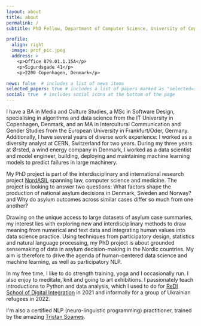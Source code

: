 ```yaml
---
layout: about
title: about
permalink: /
subtitle: PhD Fellow, Department of Computer Science, University of Copenhagen

profile:
  align: right
  image: prof_pic.jpeg
  address: >
    <p>Office 879.01.1.15A</p>
    <p>Sigurdsgade 41</p>
    <p>2200 Copenhagen, Denmark</p>

news: false  # includes a list of news items
selected_papers: true # includes a list of papers marked as "selected={true}"
social: true  # includes social icons at the bottom of the page
---
```


I have a BA in Media and Culture Studies, a MSc in Software Design, specialising in algorithms and data science from the IT University in Copenhagen, Denmark, and an MA in Intercultural Communication and Gender Studies from the European University in Frankfurt/Oder, Germany. 
Additionally, I have several years of diverse work experience: I worked as a diversity analyst at CERN, Switzerland for two years. During my three years at Ørsted, a wind energy company in Denmark, I worked as a data scientist and model engineer, building, deploying and maintaining machine learning models to predict failures in large machinery. 

My PhD project is part of the interdisciplinary and international research project [NordASIL](https://asylumdata.ku.dk/research/nordic-refugee-determination) spanning law, computer science and medicine. The project is looking to answer two questions: What factors shape the production of national asylum decisions in Denmark, Sweden and Norway? and Why do asylum outcomes across similar cases differ so much from one another?

Drawing on the unique access to large datasets of asylum case summaries, my interest lies with exploring new and interdisciplinary methods to draw meaning from numerical and text data and integrating human values into data science practice. Using techniques from participatory design, statistics and natural language processing, my PhD project is about grounded sensemaking of data in asylum decision-making in the Nordic countries. My aim is therefore to drive the agenda of human-centered data science and machine learning, as well as participatory NLP.

In my free time, I like to do strength training, yoga and I occasionally run. I also enjoy to meditate, knit and going to art exhibitions. I passionately teach introductions to Python and data analysis, which I used to do for [ReDI School of Digital Integration](https://www.redi-school.org/redi-school-copenhagen/) in 2021 and informally for a group of Ukrainian refugees in 2022.
 
I'm also a certified NLP (neuro-linguistic programming) practitioner, trained by the amazing [Tristan Soames](https://tristansoames.com/).